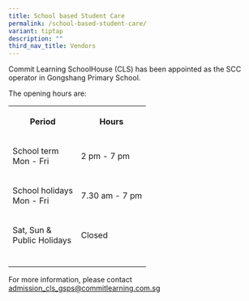 ```yaml
---
title: School based Student Care
permalink: /school-based-student-care/
variant: tiptap
description: ""
third_nav_title: Vendors
---
```

<p>Commit Learning SchoolHouse (CLS) has been appointed as the SCC operator
in Gongshang Primary School.</p>
<p></p>
<p>The opening hours are:</p>
<table style="minWidth: 50px">
<colgroup>
<col>
<col>
</colgroup>
<tbody>
<tr>
<th rowspan="1" colspan="1">
<p>Period</p>
</th>
<th rowspan="1" colspan="1">
<p>Hours</p>
</th>
</tr>
<tr>
<td rowspan="1" colspan="1">
<p>School term
<br>Mon - Fri</p>
</td>
<td rowspan="1" colspan="1">
<p>2 pm - 7 pm</p>
</td>
</tr>
<tr>
<td rowspan="1" colspan="1">
<p>School holidays
<br>Mon - Fri</p>
</td>
<td rowspan="1" colspan="1">
<p>7.30 am - 7 pm</p>
</td>
</tr>
<tr>
<td rowspan="1" colspan="1">
<p>Sat, Sun &amp;
<br>Public Holidays</p>
</td>
<td rowspan="1" colspan="1">
<p>Closed</p>
</td>
</tr>
<tr>
<td rowspan="1" colspan="1">
<p></p>
</td>
<td rowspan="1" colspan="1">
<p></p>
</td>
</tr>
</tbody>
</table>
<p>For more information, please contact <a href="mailto:admission_cls_gsps@commitlearning.com.sg" rel="noopener noreferrer nofollow" target="_blank">admission_cls_gsps@commitlearning.com.sg</a>
</p>